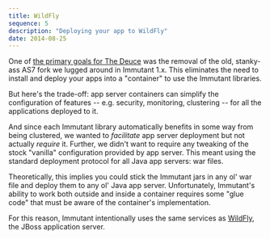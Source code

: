 ```yaml
---
title: WildFly
sequence: 5
description: "Deploying your app to WildFly"
date: 2014-08-25
---
```


One of [the primary goals for The Deuce](/news/2014/04/02/the-deuce/)
was the removal of the old, stanky-ass AS7 fork we lugged around in
Immutant 1.x. This eliminates the need to install and deploy your apps
into a "container" to use the Immutant libraries.

But here's the trade-off: app server containers can simplify the
configuration of features -- e.g. security, monitoring, clustering --
for all the applications deployed to it.

And since each Immutant library automatically benefits in some way
from being clustered, we wanted to *facilitate* app server deployment
but not actually *require* it. Further, we didn't want to require any
tweaking of the stock "vanilla" configuration provided by app server.
This meant using the standard deployment protocol for all Java app
servers: war files.

Theoretically, this implies you could stick the Immutant jars in any
ol' war file and deploy them to any ol' Java app server.
Unfortunately, Immutant's ability to work both outside and inside a
container requires some "glue code" that must be aware of the
container's implementation.

For this reason, Immutant intentionally uses the same services as
[WildFly], the JBoss application server.


[WildFly]: http://wildfly.org

